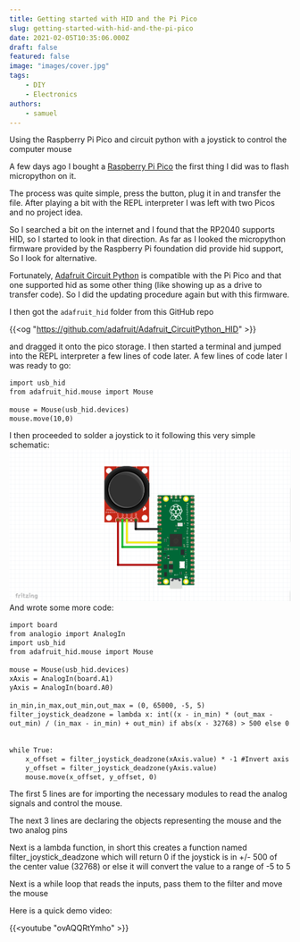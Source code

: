 ```yaml
---
title: Getting started with HID and the Pi Pico
slug: getting-started-with-hid-and-the-pi-pico
date: 2021-02-05T10:35:06.000Z
draft: false
featured: false
image: "images/cover.jpg"
tags:
    - DIY
    - Electronics
authors:
    - samuel
---
```


Using the Raspberry Pi Pico and circuit python with a joystick to control the computer mouse

<!--more-->

A few days ago I bought a [Raspberry Pi Pico](https://www.raspberrypi.org/products/raspberry-pi-pico/) the first thing I did was to flash micropython on it.

The process was quite simple, press the button, plug it in and transfer the file. After playing a bit with the REPL interpreter I was left with two Picos and no project idea.

So I searched a bit on the internet and I found that the RP2040 supports HID, so I started to look in that direction. As far as I looked the micropython firmware provided by the Raspberry Pi foundation did provide hid support, So I look for alternative. 

Fortunately, [Adafruit Circuit Python](https://circuitpython.org/board/raspberry_pi_pico/) is compatible with the Pi Pico and that one supported hid as some other thing (like showing up as a drive to transfer code). So I did the updating procedure again but with this firmware.

I then got the `adafruit_hid` folder from this GitHub repo

{{<og "https://github.com/adafruit/Adafruit_CircuitPython_HID" >}}

and dragged it onto the pico storage. I then started a terminal and jumped into the REPL interpreter a few lines of code later. A few lines of code later I was ready to go: 

    import usb_hid
    from adafruit_hid.mouse import Mouse
    
    mouse = Mouse(usb_hid.devices)
    mouse.move(10,0)
    

I then proceeded to solder a joystick to it following this very simple schematic:
![](images/dl_image-1.png)
And wrote some more code:

    import board
    from analogio import AnalogIn
    import usb_hid
    from adafruit_hid.mouse import Mouse
    
    mouse = Mouse(usb_hid.devices)
    xAxis = AnalogIn(board.A1)
    yAxis = AnalogIn(board.A0)
    
    in_min,in_max,out_min,out_max = (0, 65000, -5, 5)
    filter_joystick_deadzone = lambda x: int((x - in_min) * (out_max - out_min) / (in_max - in_min) + out_min) if abs(x - 32768) > 500 else 0
    
    
    while True:
        x_offset = filter_joystick_deadzone(xAxis.value) * -1 #Invert axis
        y_offset = filter_joystick_deadzone(yAxis.value)
        mouse.move(x_offset, y_offset, 0)
    

The first 5 lines are for importing the necessary modules to read the analog signals and control the mouse.

The next 3 lines are declaring the objects representing the mouse and the two analog pins

Next is a lambda function, in short this creates a function named filter_joystick_deadzone which will return 0 if the joystick is in +/- 500 of the center value (32768) or else it will convert the value to a range of -5 to 5

Next is a while loop that reads the inputs, pass them to the filter and move the mouse

Here is a quick demo video:

{{<youtube "ovAQQRtYmho" >}}